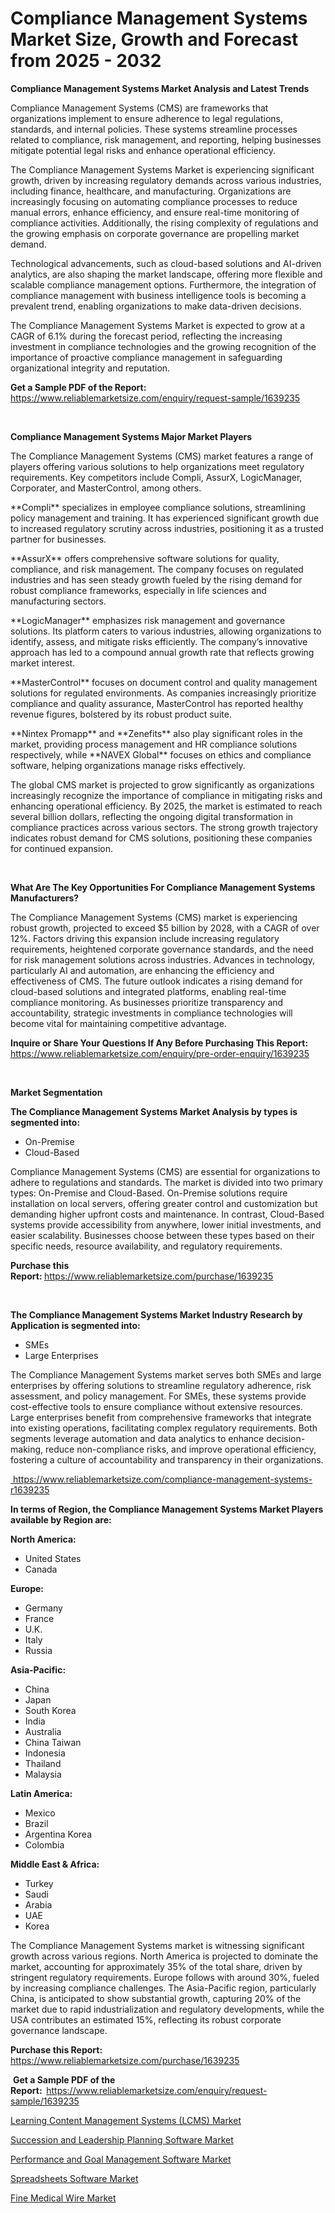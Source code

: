 <p><h1>Compliance Management Systems Market Size, Growth and Forecast from 2025 - 2032</h1></p><p><strong>Compliance Management Systems Market Analysis and Latest Trends</strong></p>
<p><p>Compliance Management Systems (CMS) are frameworks that organizations implement to ensure adherence to legal regulations, standards, and internal policies. These systems streamline processes related to compliance, risk management, and reporting, helping businesses mitigate potential legal risks and enhance operational efficiency.</p><p>The Compliance Management Systems Market is experiencing significant growth, driven by increasing regulatory demands across various industries, including finance, healthcare, and manufacturing. Organizations are increasingly focusing on automating compliance processes to reduce manual errors, enhance efficiency, and ensure real-time monitoring of compliance activities. Additionally, the rising complexity of regulations and the growing emphasis on corporate governance are propelling market demand.</p><p>Technological advancements, such as cloud-based solutions and AI-driven analytics, are also shaping the market landscape, offering more flexible and scalable compliance management options. Furthermore, the integration of compliance management with business intelligence tools is becoming a prevalent trend, enabling organizations to make data-driven decisions.</p><p>The Compliance Management Systems Market is expected to grow at a CAGR of 6.1% during the forecast period, reflecting the increasing investment in compliance technologies and the growing recognition of the importance of proactive compliance management in safeguarding organizational integrity and reputation.</p></p>
<p><strong>Get a Sample PDF of the Report:&nbsp;</strong> <a href="https://www.reliablemarketsize.com/enquiry/request-sample/1639235?utm_campaign=2008&utm_medium=2&utm_source=Github&utm_content=ia&utm_term=23032025&utm_id=compliance-management-systems">https://www.reliablemarketsize.com/enquiry/request-sample/1639235</a></p>
<p>&nbsp;</p>
<p><strong>Compliance Management Systems Major Market Players</strong></p>
<p><p>The Compliance Management Systems (CMS) market features a range of players offering various solutions to help organizations meet regulatory requirements. Key competitors include Compli, AssurX, LogicManager, Corporater, and MasterControl, among others.</p><p>**Compli** specializes in employee compliance solutions, streamlining policy management and training. It has experienced significant growth due to increased regulatory scrutiny across industries, positioning it as a trusted partner for businesses.</p><p>**AssurX** offers comprehensive software solutions for quality, compliance, and risk management. The company focuses on regulated industries and has seen steady growth fueled by the rising demand for robust compliance frameworks, especially in life sciences and manufacturing sectors.</p><p>**LogicManager** emphasizes risk management and governance solutions. Its platform caters to various industries, allowing organizations to identify, assess, and mitigate risks efficiently. The company’s innovative approach has led to a compound annual growth rate that reflects growing market interest.</p><p>**MasterControl** focuses on document control and quality management solutions for regulated environments. As companies increasingly prioritize compliance and quality assurance, MasterControl has reported healthy revenue figures, bolstered by its robust product suite.</p><p>**Nintex Promapp** and **Zenefits** also play significant roles in the market, providing process management and HR compliance solutions respectively, while **NAVEX Global** focuses on ethics and compliance software, helping organizations manage risks effectively.</p><p>The global CMS market is projected to grow significantly as organizations increasingly recognize the importance of compliance in mitigating risks and enhancing operational efficiency. By 2025, the market is estimated to reach several billion dollars, reflecting the ongoing digital transformation in compliance practices across various sectors. The strong growth trajectory indicates robust demand for CMS solutions, positioning these companies for continued expansion.</p></p>
<p>&nbsp;</p>
<p><strong>What Are The Key Opportunities For Compliance Management Systems Manufacturers?</strong></p>
<p><p>The Compliance Management Systems (CMS) market is experiencing robust growth, projected to exceed $5 billion by 2028, with a CAGR of over 12%. Factors driving this expansion include increasing regulatory requirements, heightened corporate governance standards, and the need for risk management solutions across industries. Advances in technology, particularly AI and automation, are enhancing the efficiency and effectiveness of CMS. The future outlook indicates a rising demand for cloud-based solutions and integrated platforms, enabling real-time compliance monitoring. As businesses prioritize transparency and accountability, strategic investments in compliance technologies will become vital for maintaining competitive advantage.</p></p>
<p><strong>Inquire or Share Your Questions If Any Before Purchasing This Report:</strong> <a href="https://www.reliablemarketsize.com/enquiry/pre-order-enquiry/1639235?utm_campaign=2008&utm_medium=2&utm_source=Github&utm_content=ia&utm_term=23032025&utm_id=compliance-management-systems">https://www.reliablemarketsize.com/enquiry/pre-order-enquiry/1639235</a></p>
<p>&nbsp;</p>
<p><strong>Market Segmentation</strong></p>
<p><strong>The Compliance Management Systems Market Analysis by types is segmented into:</strong></p>
<p><ul><li>On-Premise</li><li>Cloud-Based</li></ul></p>
<p><p>Compliance Management Systems (CMS) are essential for organizations to adhere to regulations and standards. The market is divided into two primary types: On-Premise and Cloud-Based. On-Premise solutions require installation on local servers, offering greater control and customization but demanding higher upfront costs and maintenance. In contrast, Cloud-Based systems provide accessibility from anywhere, lower initial investments, and easier scalability. Businesses choose between these types based on their specific needs, resource availability, and regulatory requirements.</p></p>
<p><strong>Purchase this Report:&nbsp;</strong><a href="https://www.reliablemarketsize.com/purchase/1639235?utm_campaign=2008&utm_medium=2&utm_source=Github&utm_content=ia&utm_term=23032025&utm_id=compliance-management-systems">https://www.reliablemarketsize.com/purchase/1639235</a></p>
<p>&nbsp;</p>
<p><strong>The Compliance Management Systems Market Industry Research by Application is segmented into:</strong></p>
<p><ul><li>SMEs</li><li>Large Enterprises</li></ul></p>
<p><p>The Compliance Management Systems market serves both SMEs and large enterprises by offering solutions to streamline regulatory adherence, risk assessment, and policy management. For SMEs, these systems provide cost-effective tools to ensure compliance without extensive resources. Large enterprises benefit from comprehensive frameworks that integrate into existing operations, facilitating complex regulatory requirements. Both segments leverage automation and data analytics to enhance decision-making, reduce non-compliance risks, and improve operational efficiency, fostering a culture of accountability and transparency in their organizations.</p></p>
<p><a href="https://www.reliablemarketsize.com/compliance-management-systems-r1639235?utm_campaign=2008&utm_medium=2&utm_source=Github&utm_content=ia&utm_term=23032025&utm_id=compliance-management-systems">&nbsp;https://www.reliablemarketsize.com/compliance-management-systems-r1639235</a></p>
<p><strong>In terms of Region, the Compliance Management Systems Market Players available by Region are:</strong></p>
<p>
    <p> <strong> North America: </strong>
        <ul>
            <li>United States</li>
            <li>Canada</li>
        </ul>
        </p> 
    <p> <strong> Europe: </strong>
        <ul>
            <li>Germany</li>
            <li>France</li>
            <li>U.K.</li>
            <li>Italy</li>
            <li>Russia</li>
        </ul>
        </p> 
    <p> <strong> Asia-Pacific: </strong>
        <ul>
            <li>China</li>
            <li>Japan</li>
            <li>South Korea</li>
            <li>India</li>
            <li>Australia</li>
            <li>China Taiwan</li>
            <li>Indonesia</li>
            <li>Thailand</li>
            <li>Malaysia</li>
        </ul>
        </p> 
    <p> <strong> Latin America: </strong>
        <ul>
            <li>Mexico</li>
            <li>Brazil</li>
            <li>Argentina Korea</li>
            <li>Colombia</li>
        </ul>
        </p> 
    <p> <strong> Middle East & Africa: </strong>
        <ul>
            <li>Turkey</li>
            <li>Saudi</li>
            <li>Arabia</li>
            <li>UAE</li>
            <li>Korea</li>
        </ul>
    </p>
    </p>
<p><p>The Compliance Management Systems market is witnessing significant growth across various regions. North America is projected to dominate the market, accounting for approximately 35% of the total share, driven by stringent regulatory requirements. Europe follows with around 30%, fueled by increasing compliance challenges. The Asia-Pacific region, particularly China, is anticipated to show substantial growth, capturing 20% of the market due to rapid industrialization and regulatory developments, while the USA contributes an estimated 15%, reflecting its robust corporate governance landscape.</p></p>
<p><strong>Purchase this Report: </strong><a href="https://www.reliablemarketsize.com/purchase/1639235?utm_campaign=2008&utm_medium=2&utm_source=Github&utm_content=ia&utm_term=23032025&utm_id=compliance-management-systems">https://www.reliablemarketsize.com/purchase/1639235</a></p>
<p>&nbsp;<strong>Get a Sample PDF of the Report:&nbsp;&nbsp;</strong><a href="https://www.reliablemarketsize.com/enquiry/request-sample/1639235?utm_campaign=2008&utm_medium=2&utm_source=Github&utm_content=ia&utm_term=23032025&utm_id=compliance-management-systems">https://www.reliablemarketsize.com/enquiry/request-sample/1639235</a></p>
<p><strong></strong></p>
<p><p><a href="https://github.com/balbajagatr1/Market-Research-Report-List-1/blob/main/learning-content-management-systems-lcms-market.md?utm_campaign=2008&utm_medium=2&utm_source=Github&utm_content=ia&utm_term=23032025&utm_id=compliance-management-systems">Learning Content Management Systems (LCMS) Market</a></p><p><a href="https://github.com/rempemelon5k/Market-Research-Report-List-1/blob/main/succession-and-leadership-planning-software-market.md?utm_campaign=2008&utm_medium=2&utm_source=Github&utm_content=ia&utm_term=23032025&utm_id=compliance-management-systems">Succession and Leadership Planning Software Market</a></p><p><a href="https://github.com/idranalexie/Market-Research-Report-List-1/blob/main/performance-and-goal-management-software-market.md?utm_campaign=2008&utm_medium=2&utm_source=Github&utm_content=ia&utm_term=23032025&utm_id=compliance-management-systems">Performance and Goal Management Software Market</a></p><p><a href="https://github.com/yardemuongz5/Market-Research-Report-List-1/blob/main/spreadsheets-software-market.md?utm_campaign=2008&utm_medium=2&utm_source=Github&utm_content=ia&utm_term=23032025&utm_id=compliance-management-systems">Spreadsheets Software Market</a></p><p><a href="https://github.com/aloyoarmahvr/Market-Research-Report-List-1/blob/main/fine-medical-wire-market.md?utm_campaign=2008&utm_medium=2&utm_source=Github&utm_content=ia&utm_term=23032025&utm_id=compliance-management-systems">Fine Medical Wire Market</a></p></p>